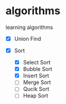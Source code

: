 # algorithms

learning algorithms

- [x] Union Find

- [x] Sort
  - [x] Select Sort
  - [x] Bubble Sort
  - [x] Insert Sort
  - [ ] Merge Sort
  - [ ] Qucik Sort
  - [ ] Heap Sort
